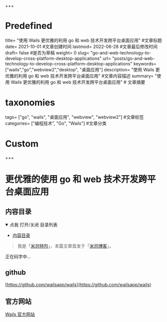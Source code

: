 +++
# Predefined
title= "使用 Wails 更优雅的利用 go 和 web 技术开发跨平台桌面应用" #文章标题
date= 2021-10-01 #文章创建时间
lastmod= 2022-06-28 #文章最后修改时间
draft= false #是否为草稿
weight= 0
slug= "go-and-web-technology-to-develop-cross-platform-desktop-applications"
url= "posts/go-and-web-technology-to-develop-cross-platform-desktop-applications"
keywords= ["wails","go","webview2","desktop", "桌面应用"]
description= "使用 Wails 更优雅的利用 go 和 web 技术开发跨平台桌面应用" #文章内容描述
summary= "使用 Wails 更优雅的利用 go 和 web 技术开发跨平台桌面应用" # 文章摘要

# taxonomies
tags= ["go", "wails", "桌面应用", "webview", "webview2"] #文章标签
categories= ["编程技术", "Go", "Wails"] #文章分类

# Custom
+++

# 更优雅的使用 go 和 web 技术开发跨平台桌面应用

## 内容目录

<details open>
  <summary>点我 打开/关闭 目录列表</summary>

- [内容目录](#内容目录)

</details>

> 我是「[米司特包](http://misitebao.com)」，本篇文章首发于「[米司博客](http://blog.misitebao.com)」。

正在码字中...

## github

[https://github.com/wailsapp/wails](https://github.com/wailsapp/wails)

## 官方网站

[Wails 官方网站](https://wails.io)
